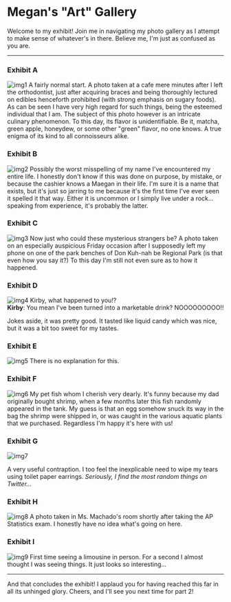 # Megan's "Art" Gallery
Welcome to my exhibit! Join me in navigating my photo gallery as I attempt to make sense of whatever's in there. Believe me, I'm just as confused as you are.
 
 ----------------------------------------------------------------------------------------------------------------------------------------------------------------------
 
### Exhibit A
![img1](https://user-images.githubusercontent.com/114502873/194469369-859c7404-3e82-47cd-b6d2-b778fd788aba.jpg)
A fairly normal start. A photo taken at a cafe mere minutes after I left the orthodontist, just after acquiring braces and being thoroughly lectured on edibles henceforth prohibited (with strong emphasis on sugary foods). As can be seen I have very high regard for such things, being the esteemed individual that I am. The subject of this photo however is an intricate culinary phenomenon. To this day, its flavor is unidentifiable. Be it, matcha, green apple, honeydew, or some other "green" flavor, no one knows. A true enigma of its kind to all connoisseurs alike.

### Exhibit B
![img2](https://user-images.githubusercontent.com/114502873/194470810-5816bdd3-08c2-4799-adfe-d35a9875e6e7.jpg)
Possibly the worst misspelling of my name I've encountered my entire life. I honestly don't know if this was done on purpose, by mistake, or because the cashier knows a Maegan in their life. I'm sure it is a name that exists, but it's just so jarring to me because it's the first time I've ever seen it spelled it that way. Either it is uncommon or I simply live under a rock... speaking from experience, it's probably the latter.

### Exhibit C
![img3](https://user-images.githubusercontent.com/114502873/194471907-5e6ca931-7f77-4901-8e4d-06b9e5e90b66.jpg)
Now just who could these mysterious strangers be? A photo taken on an especially auspicious Friday occasion after I supposedly left my phone on one of the park benches of Don Kuh-nah be Regional Park (is that even how you say it?) To this day I'm still not even sure as to how it happened.

### Exhibit D
![img4](https://user-images.githubusercontent.com/114502873/194472518-2492aa1c-7c7d-4f58-8484-0b1798cb3607.JPG)
Kirby, what happened to you!?                                                                                                                                             
**Kirby**: You mean I've been turned into a marketable drink? NOOOOOOOOO!!

Jokes aside, it was pretty good. It tasted like liquid candy which was nice, but it was a bit too sweet for my tastes.

### Exhibit E
![img5](https://user-images.githubusercontent.com/114502873/194473274-f2f3ed0e-1f7a-4d54-9514-54a796e3c174.jpg)
There is no explanation for this.

### Exhibit F
![img6](https://user-images.githubusercontent.com/114502873/194473510-564b54fa-68a6-4cf6-9f10-36c5d55d4357.jpg)
My pet fish whom I cherish very dearly. It's funny because my dad originally bought shrimp, when a few months later this fish randomly appeared in the tank. My guess is that an egg somehow snuck its way in the bag the shrimp were shipped in, or was caught in the various aquatic plants that we purchased. Regardless I'm happy it's here with us!

### Exhibit G
![img7](https://user-images.githubusercontent.com/114502873/194474059-282c7999-14ed-43e3-bcaa-fd49a9a51286.JPG)

A very useful contraption. I too feel the inexplicable need to wipe my tears using toilet paper earrings. *Seriously, I find the most random things on Twitter...*

### Exhibit H
![img8](https://user-images.githubusercontent.com/114502873/194475091-c2680f9e-1e0b-4b0f-8316-d75823b9ecc0.jpg)
A photo taken in Ms. Machado's room shortly after taking the AP Statistics exam. I honestly have no idea what's going on here.

### Exhibit I
![img9](https://user-images.githubusercontent.com/114502873/194475483-3eef3b35-a4ac-42ef-af96-e71c9b30c0be.jpg)
First time seeing a limousine in person. For a second I almost thought I was seeing things. It just looks so interesting...


------------------------------------------------------------------------------------------------------------------------------------------------------------------------


And that concludes the exhibit! I applaud you for having reached this far in all its unhinged glory. Cheers, and I'll see you next time for part 2!
